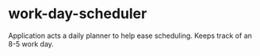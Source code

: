 # work-day-scheduler
Application acts a daily planner to help ease scheduling.
Keeps track of an 8-5 work day.
